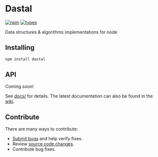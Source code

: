 # Dastal

[![npm](https://img.shields.io/npm/v/dastal.svg)](https://www.npmjs.com/package/dastal)
[![types](https://img.shields.io/npm/types/dastal)](https://www.npmjs.com/package/dastal)

Data structures & algorithms implementations for node

## Installing

```bash
npm install dastal
```

## API

Coming soon!

See [docs/](./docs/README.md) for details. The latest documentation can also be found in the [wiki](https://github.com/havelessbemore/dastal/wiki).

## Contribute

There are many ways to contribute:
* [Submit bugs](https://github.com/havelessbemore/dastal/issues) and help verify fixes.
* Review [source code changes](https://github.com/havelessbemore/dastal/pulls).
* Contribute bug fixes.